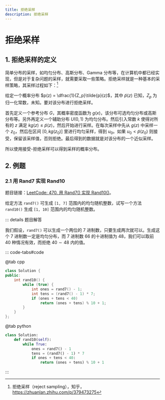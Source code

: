 ```yaml
---
title: 拒绝采样
description: 拒绝采样
---
```


# 拒绝采样

## 1. 拒绝采样的定义

简单分布的采样，如均匀分布、高斯分布、Gamma 分布等，在计算机中都已经实现，但是对于复杂问题的采样，就需要采取一些策略。拒绝采样就是一种基本的采样策略，其采样过程如下：[^1]

[^1]: 拒绝采样（reject sampling），知乎，<https://zhuanlan.zhihu.com/p/379473275>

给定一个概率分布 $p(z) = \dfrac{1}{Z_p}\tilde{p}(z)$，其中 $\tilde{p}(z)$ 已知，$Z_p$ 为归一化常数，未知。要对该分布进行拒绝采样。

首先定义一个参考分布 $G$，其概率密度函数为 $g(x)$，该分布可选均匀分布或高斯分布等。另外再定义一个辅助分布 $U(0,\,1)$ 为均匀分布。然后引入常数 $k$ 使得对所有的 $z$ 满足 $kg(z) \leqslant \tilde{p}(z)$，然后开始进行采样。在每次采样中先从 $g(z)$ 中采样一个 $z_0$，然后在区间 $[0,\,kg(z_0)]$ 里进行均匀采样，得到 $u_0$。如果 $u_0 < \tilde{p}(z_0)$ 则接受，保留该采样值，否则拒绝。最后得到的数据就是对该分布的一个近似采样。

所以使用接受-拒绝采样可以得到采样的概率分布。

## 2. 例题

### 2.1 用 Rand7 实现 Rand10

题目链接：[LeetCode: 470. 用 Rand7() 实现 Rand10()](https://leetcode.cn/problems/implement-rand10-using-rand7/)。

给定方法 `rand7()` 可生成 `[1, 7]` 范围内的均匀随机整数，试写一个方法 `rand10()` 生成 `[1, 10]` 范围内的均匀随机整数。

::: details 题目解答

我们假设，`rand7()` 可以生成一个两位的 7 进制数，只要生成两次就可以。生成这个 7 进制数一定是均匀分布，而 7 进制数 $66$ 的十进制值为 $48$，我们可以取前 $40$ 种情况有效，而拒绝 $40 \sim 48$ 内的值。

::: code-tabs#code

@tab cpp

```cpp
class Solution {
public:
    int rand10() {
        while (true) {
            int ones = rand7() - 1;
            int tens = (rand7() - 1) * 7;
            if (ones + tens < 40)
                return (ones + tens) % 10 + 1;
        }
    }
};
```

@tab python

```python
class Solution:
    def rand10(self):
        while True:
            ones = rand7() - 1
            tens = (rand7() - 1) * 7
            if ones + tens < 40:
                return (ones + tens) % 10 + 1
```

:::
